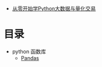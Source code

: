 
* [从零开始学Python大数据与量化交易](https://weread.qq.com/web/bookDetail/94d328f071a73ffc94dee0f)

# 目录
* python 函数库
  * [Pandas](https://github.com/stevenli91748/AI/tree/master/Python/pandas)  
